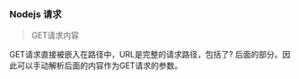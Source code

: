 ### Nodejs 请求



> GET请求内容

GET请求直接被嵌入在路径中，URL是完整的请求路径，包括了? 后面的部分。因此可以手动解析后面的内容作为GET请求的参数。 



```javascript

```

